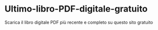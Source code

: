 # Ultimo-libro-PDF-digitale-gratuito
Scarica il libro digitale PDF più recente e completo su questo sito gratuito
